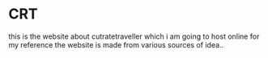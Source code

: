 # CRT
this is the website about cutratetraveller which i am going to host online for my reference the website is made from various sources of idea..
